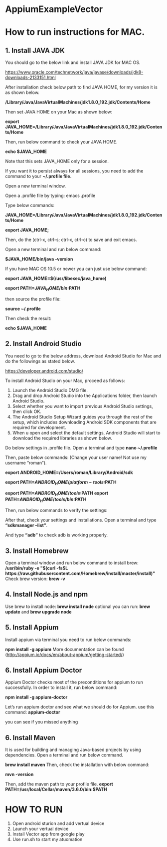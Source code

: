 # AppiumExampleVector

<h1>How to run instructions for MAC.</h1>

<h2>1. Install JAVA JDK</h2>

  You should go to the below link and install JAVA JDK for MAC OS.

  https://www.oracle.com/technetwork/java/javase/downloads/jdk8-downloads-2133151.html

  After installation check below path to find JAVA HOME, for my version it is as shown below.

  <b>/Library/Java/JavaVirtualMachines/jdk1.8.0_192.jdk/Contents/Home</b>
  
  Then set JAVA HOME on your Mac as shown below:

  <b>export JAVA_HOME=/Library/Java/JavaVirtualMachines/jdk1.8.0_192.jdk/Contents/Home</b>
  
  Then, run below command to check your JAVA HOME.
  
   <b>echo $JAVA_HOME</b>

  Note that this sets JAVA_HOME only for a session. 
  
  If you want it to persist always for all sessions, you need to add the command to your <b>~/.profile file.</b>

  Open a new terminal window.
  
  Open a .profile file by typing: emacs .profile
  
  Type below commands:
  
  <b>JAVA_HOME=/Library/Java/JavaVirtualMachines/jdk1.8.0_192.jdk/Contents/Home</b>
  
  <b>export JAVA_HOME;</b>
  
  Then, do the (ctrl-x, ctrl-s; ctrl-x, ctrl-c) to save and exit emacs.
  
  Open a new terminal and run below command:
  
 <b> $JAVA_HOME/bin/java -version</b>
  
  If you have MAC OS 10.5 or newer you can just use below command:

  <b>export JAVA_HOME=$(/usr/libexec/java_home)</b>
  
  <b>export PATH=$JAVA_HOME/bin:$PATH</b>
  
  then source the profile file:
  
  <b>source ~/.profile</b>
  
  Then check the result:
  
  <b>echo $JAVA_HOME</b>
  
  
 <h2> 2. Install Android Studio</h2>
  You need to go to the below address, download Android Studio for Mac and do the followings as stated below.

https://developer.android.com/studio/

 To install Android Studio on your Mac, proceed as follows:

1) Launch the Android Studio DMG file.
2) Drag and drop Android Studio into the Applications folder, then launch Android Studio.
3) Select whether you want to import previous Android Studio settings, then click OK.
4) The Android Studio Setup Wizard guides you through the rest of the setup, which includes downloading Android SDK components that are required for development.
5) When u open and select the default settings, Android Studio will start to download the required libraries as shown below.

Do below settings in .profile file. Open a terminal and type
<b>nano ~/.profile</b>

Then, paste below commands: (Change your user name! Not use my username “roman”).

<b>export ANDROID_HOME=/Users/roman/Library/Android/sdk</b>

<b>export PATH=$ANDROID_HOME/platform-tools:$PATH</b>

<b>export PATH=$ANDROID_HOME/tools:$PATH</b>
<b>export PATH=$ANDROID_HOME/tools/bin:$PATH</b>

Then, run below commands to verify the settings:

After that, check your settings and installations. Open a terminal and type <b>“sdkmanager –list”</b>.

And type <b>“adb”</b> to check adb is working properly.

<h2>3. Install Homebrew</h2>
Open a terminal window and run below command to install brew:
<b>
/usr/bin/ruby -e "$(curl -fsSL https://raw.githubusercontent.com/Homebrew/install/master/install)"</b>
Check brew version: <b>brew -v</b>

<h2>4. Install Node.js and npm</h2>
Use brew to install node: <b> brew install node</b>
optional you can run: <b>brew update</b> and <b>brew upgrade node</b> 

<h2>5. Install Appium</h2>
Install appium via terminal you need to run below commands:

<b>npm install -g appium</b>
More documentation can be found (http://appium.io/docs/en/about-appium/getting-started/)

<h2>6. Install Appium Doctor</h2>

Appium Doctor checks most of the preconditions for appium to run successfully. In order to install it, run below command:

<b>npm install -g appium-doctor</b>

Let’s run appium doctor and see what we should do for Appium.
use this command: <b>appium-doctor</b>

you can see if you missed anything

<h2>6. Install Maven</h2>
It is used for building and managing Java-based projects by using dependencies. Open a terminal and run below command.

<b>brew install maven</b>
Then, check the installation with below command:

<b>mvn -version</b>

Then, add the maven path to your profile file.
<b>
export PATH=/usr/local/Cellar/maven/3.6.0/bin:$PATH</b>


<h1> HOW TO RUN</h1>

1. Open android sturion and add vertual device
2. Launch your vertual device
3. Install Vector app from google play
4. Use run.sh to start my atuomation
